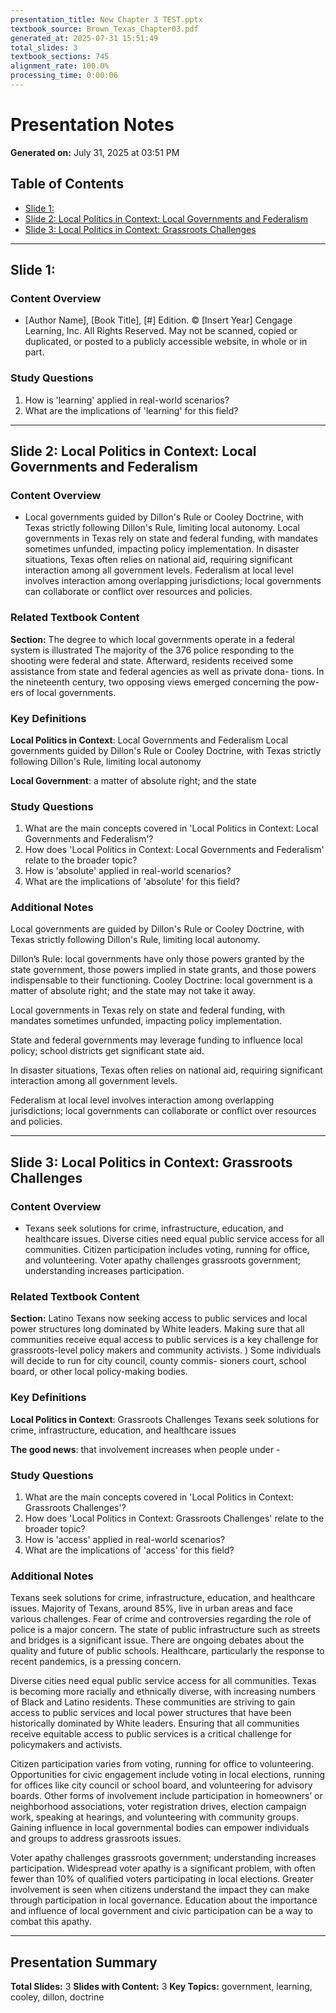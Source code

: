 ```yaml
---
presentation_title: New Chapter 3 TEST.pptx
textbook_source: Brown_Texas_Chapter03.pdf
generated_at: 2025-07-31 15:51:49
total_slides: 3
textbook_sections: 745
alignment_rate: 100.0%
processing_time: 0:00:06
---
```


# Presentation Notes
**Generated on:** July 31, 2025 at 03:51 PM

## Table of Contents
- [Slide 1: ](#slide-1)
- [Slide 2: Local Politics in Context: Local Governments and Federalism](#slide-2)
- [Slide 3: Local Politics in Context: Grassroots Challenges](#slide-3)

---

## Slide 1: 
### Content Overview
- [Author Name], [Book Title], [#] Edition. © [Insert Year] Cengage Learning, Inc. All Rights Reserved. May not be scanned, copied or duplicated, or posted to a publicly accessible website, in whole or in part.

### Study Questions
1. How is 'learning' applied in real-world scenarios?
2. What are the implications of 'learning' for this field?

---

## Slide 2: Local Politics in Context: Local Governments and Federalism
### Content Overview
- Local governments guided by Dillon's Rule or Cooley Doctrine, with Texas strictly following Dillon's Rule, limiting local autonomy.
Local governments in Texas rely on state and federal funding, with mandates sometimes unfunded, impacting policy implementation.
In disaster situations, Texas often relies on national aid, requiring significant interaction among all government levels.
Federalism at local level involves interaction among overlapping jurisdictions; local governments can collaborate or conflict over resources and policies.

### Related Textbook Content
**Section:** The degree to which local governments operate in a federal system is illustrated
The majority of the 376 police responding to the shooting were federal
and state. Afterward, residents
received some assistance from state and federal agencies as well as private dona-
tions. In the nineteenth century, two opposing views emerged concerning the pow-
ers of local governments.

### Key Definitions
**Local Politics in Context**: Local Governments and Federalism Local governments guided by Dillon's Rule or Cooley Doctrine, with Texas strictly following Dillon's Rule, limiting local autonomy

**Local Government**: a matter of absolute right; and the state

### Study Questions
1. What are the main concepts covered in 'Local Politics in Context: Local Governments and Federalism'?
2. How does 'Local Politics in Context: Local Governments and Federalism' relate to the broader topic?
3. How is 'absolute' applied in real-world scenarios?
4. What are the implications of 'absolute' for this field?

### Additional Notes
Local governments are guided by Dillon's Rule or Cooley Doctrine, with Texas strictly following Dillon's Rule, limiting local autonomy.

Dillon’s Rule: local governments have only those powers granted by the state government, those powers implied in state grants, and those powers indispensable to their functioning.
Cooley Doctrine: local government is a matter of absolute right; and the state may not take it away.

Local governments in Texas rely on state and federal funding, with mandates sometimes unfunded, impacting policy implementation.

State and federal governments may leverage funding to influence local policy; school districts get significant state aid.

In disaster situations, Texas often relies on national aid, requiring significant interaction among all government levels.

Federalism at local level involves interaction among overlapping jurisdictions; local governments can collaborate or conflict over resources and policies.

---

## Slide 3: Local Politics in Context: Grassroots Challenges
### Content Overview
- Texans seek solutions for crime, infrastructure, education, and healthcare issues.
Diverse cities need equal public service access for all communities.
Citizen participation includes voting, running for office, and volunteering.
Voter apathy challenges grassroots government; understanding increases participation.

### Related Textbook Content
**Section:** Latino Texans now seeking access to public services and local power structures
long dominated by White leaders. Making sure that all communities receive equal
access to public services is a key challenge for grassroots-level policy makers and
community activists. ) Some individuals will decide to run for city council, county commis-
sioners court, school board, or other local policy-making bodies.

### Key Definitions
**Local Politics in Context**: Grassroots Challenges Texans seek solutions for crime, infrastructure, education, and healthcare issues

**The good news**: that involvement increases when people under -

### Study Questions
1. What are the main concepts covered in 'Local Politics in Context: Grassroots Challenges'?
2. How does 'Local Politics in Context: Grassroots Challenges' relate to the broader topic?
3. How is 'access' applied in real-world scenarios?
4. What are the implications of 'access' for this field?

### Additional Notes
Texans seek solutions for crime, infrastructure, education, and healthcare issues.
Majority of Texans, around 85%, live in urban areas and face various challenges.
Fear of crime and controversies regarding the role of police is a major concern.
The state of public infrastructure such as streets and bridges is a significant issue.
There are ongoing debates about the quality and future of public schools.
Healthcare, particularly the response to recent pandemics, is a pressing concern.

Diverse cities need equal public service access for all communities.
Texas is becoming more racially and ethnically diverse, with increasing numbers of Black and Latino residents.
These communities are striving to gain access to public services and local power structures that have been historically dominated by White leaders.
Ensuring that all communities receive equitable access to public services is a critical challenge for policymakers and activists.

Citizen participation varies from voting, running for office to volunteering.
Opportunities for civic engagement include voting in local elections, running for offices like city council or school board, and volunteering for advisory boards.
Other forms of involvement include participation in homeowners’ or neighborhood associations, voter registration drives, election campaign work, speaking at hearings, and volunteering with community groups.
Gaining influence in local governmental bodies can empower individuals and groups to address grassroots issues.

Voter apathy challenges grassroots government; understanding increases participation.
Widespread voter apathy is a significant problem, with often fewer than 10% of qualified voters participating in local elections.
Greater involvement is seen when citizens understand the impact they can make through participation in local governance.
Education about the importance and influence of local government and civic participation can be a way to combat this apathy.

---

## Presentation Summary

**Total Slides:** 3
**Slides with Content:** 3
**Key Topics:** government, learning, cooley, dillon, doctrine
